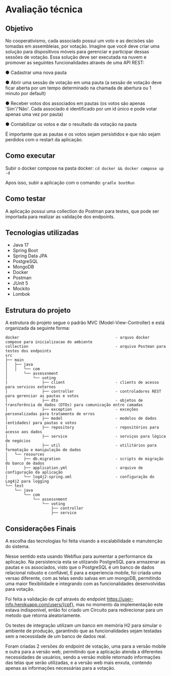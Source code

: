 # Avaliação técnica
## Objetivo

No cooperativismo, cada associado possui um voto e as decisões são tomadas em assembleias,
por votação. Imagine que você deve criar uma solução para dispositivos móveis para gerenciar e
participar dessas sessões de votação.
Essa solução deve ser executada na nuvem e promover as seguintes funcionalidades através de
uma API REST:

● Cadastrar uma nova pauta 

● Abrir uma sessão de votação em uma pauta (a sessão de votação deve ficar aberta por
um tempo determinado na chamada de abertura ou 1 minuto por default)

● Receber votos dos associados em pautas (os votos são apenas 'Sim'/'Não'. Cada associado
é identificado por um id único e pode votar apenas uma vez por pauta)

● Contabilizar os votos e dar o resultado da votação na pauta

É importante que as pautas e os votos sejam persistidos e que não sejam perdidos com o restart
da aplicação.


## Como executar

Subir o docker compose na pasta docker:
``` cd docker && docker compose up -d ```

Apos isso, subir a aplicação com o comando:
``` gradle bootRun ```

## Como testar

A aplicação possui uma collection do Postman para testes, que pode ser importada para realizar as validaçõe dos endpoints.

## Tecnologias utilizadas
- Java 17
- Spring Boot
- Spring Data JPA
- PostgreSQL
- MongoDB
- Docker
- Postman
- JUnit 5
- Mockito
- Lombok

## Estrutura do projeto
A estrutura do projeto segue o padrão MVC (Model-View-Controller) e está organizada da seguinte forma:
```
docker                                          - arquvo docker compose para inicializacao do ambiente
collection                                      - arquivo Postman para testes dos endpoints
src
├── main
│   ├── java
│   │   └── com
│       └── assessnment
│           └── voting
|               ├── client                      - clients de acesso para servicos externos 
│               ├── controller                  - controladores REST para gerenciar as pautas e votos
│               ├── dto                         - objetos de transferência de dados (DTOs) para comunicação entre camadas
│               ├── exception                   - exceções personalizadas para tratamento de erros
│               ├── model                       - modelos de dados (entidades) para pautas e votos
│               ├── repository                  - repositórios para acesso aos dados
│               ├── service                     - serviços para lógica de negócios
│               ├── util                        - utilitários para formatação e manipulação de dados
│   └── resources
│       ├── db.migration                        - scripts de migração do banco de dados
│       ├── application.yml                     - arquivo de configuração da aplicação
│       └── log4j2-spring.xml                   - configuração do Log4j2 para logging
└── test
    └── java
        └── com
            └── assessnment
                └── voting
                    ├── controller
                    ├── service
```
## Considerações Finais
A escolha das tecnologias foi feita visando a escalabilidade e manutenção do sistema.

Nesse sentido esta usando Webflux para aumentar a performance da aplicação. Na persistencia esta se utilzando PostgreSQL para armazenar as pautas e os associados, visto que o PostgreSQL é um banco de dados relacional robusto e confiável,
E para a experiencia mobile, foi criada uma versao diferente, com as telas sendo salvas em um mongoDB, permitindo uma maior flexibilidade 
e integrando com as funcionalidades desenvolvidas para votação.

Foi feita a validação de cpf através do endpoint https://user-info.herokuapp.com/users/{cpf}, mas no momento da implementação este estava 
indisponivel, então foi criado um Circuito para redirecionar para um metodo que retorna aleatoriamente.

Os testes de integração utilizam um banco em memória H2 para simular o ambiente de produção, garantindo que as funcionalidades sejam testadas sem a necessidade de um banco de dados real.

Foram criadas 2 versões do endpoint de votação, uma para a versão mobile e outra para a versão web, permitindo que a aplicação atenda a diferentes necessidades de usuários,
sendo a versão mobile retornado informações das telas que serão utilizadas, e a versão web mais enxuta, contendo apenas as informações necessárias para a votação.